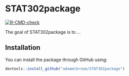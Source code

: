 
# STAT302package

<!-- badges: start -->
[![R-CMD-check](https://github.com/adammcbroom/STAT302package/workflows/R-CMD-check/badge.svg)](https://github.com/adammcbroom/STAT302package/actions)
<!-- badges: end -->

The goal of STAT302package is to ...

## Installation

You can install the package through GitHub using:

``` r
devtools::install_github("adammcbroom/STAT302package")
```



